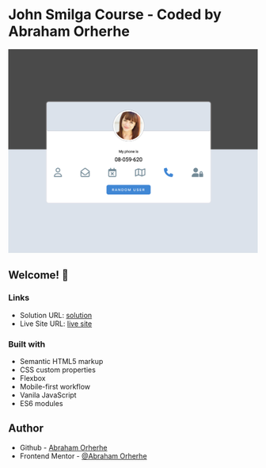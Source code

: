 # John Smilga Course - Coded by Abraham Orherhe

![Design preview for the Random-user coding challenge](./images/random-user.png)

## Welcome! 👋

### Links

- Solution URL: [solution](https://github.com/aeorherhe/random-user.git)
- Live Site URL: [live site](https://aeorherhe-random-user.netlify.app)

### Built with

- Semantic HTML5 markup
- CSS custom properties
- Flexbox
- Mobile-first workflow
- Vanila JavaScript
- ES6 modules

## Author

- Github - [Abraham Orherhe](https://github.com/aeorherhe)
- Frontend Mentor - [@Abraham Orherhe](https://www.frontendmentor.io/profile/aeorherhe)
